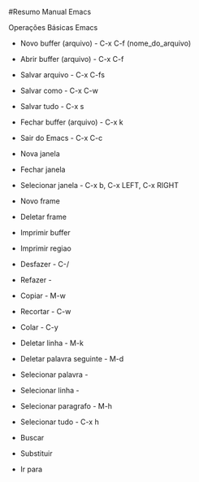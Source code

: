 #Resumo Manual Emacs

Operações Básicas Emacs

- Novo buffer (arquivo) - C-x C-f (nome_do_arquivo)
- Abrir buffer (arquivo) - C-x C-f
- Salvar arquivo - C-x C-fs
- Salvar como - C-x C-w
- Salvar tudo - C-x s
- Fechar buffer (arquivo) - C-x k
- Sair do Emacs - C-x C-c

- Nova janela
- Fechar janela
- Selecionar janela - C-x b, C-x LEFT, C-x RIGHT
- Novo frame
- Deletar frame
- Imprimir buffer
- Imprimir regiao


- Desfazer - C-/
- Refazer - 
- Copiar - M-w
- Recortar - C-w
- Colar - C-y
- Deletar linha - M-k
- Deletar palavra seguinte - M-d

- Selecionar palavra - 
- Selecionar linha - 
- Selecionar paragrafo - M-h
- Selecionar tudo - C-x h

- Buscar
- Substituir
- Ir para
